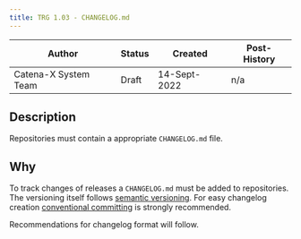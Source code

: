 ```yaml
---
title: TRG 1.03 - CHANGELOG.md
---
```


| Author               | Status | Created      | Post-History |
|----------------------|--------|--------------|--------------|
| Catena-X System Team | Draft  | 14-Sept-2022 | n/a          |

## Description

Repositories must contain a appropriate `CHANGELOG.md` file.

## Why

To track changes of releases a `CHANGELOG.md` must be added to repositories. The versioning itself
follows [semantic versioning](https://semver.org/). For easy changelog
creation [conventional committing](https://www.conventionalcommits.org/en/v1.0.0/#summary) is strongly recommended.

Recommendations for changelog format will follow.

